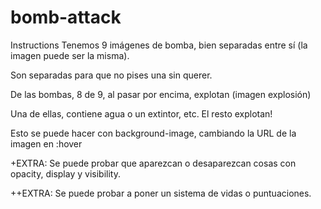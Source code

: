 # bomb-attack

Instructions
Tenemos 9 imágenes de bomba, bien separadas entre sí (la imagen puede ser la misma).

Son separadas para que no pises una sin querer.

De las bombas, 8 de 9, al pasar por encima, explotan (imagen explosión)

Una de ellas, contiene agua o un extintor, etc. El resto explotan!

Esto se puede hacer con background-image, cambiando la URL de la imagen en :hover

+EXTRA: Se puede probar que aparezcan o desaparezcan cosas con opacity, display y visibility.

++EXTRA: Se puede probar a poner un sistema de vidas o puntuaciones.

